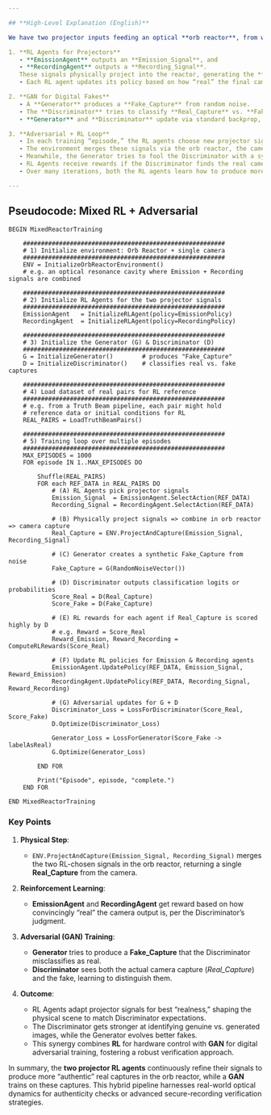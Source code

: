 ```yaml
---

## **High-Level Explanation (English)**

We have two projector inputs feeding an optical **orb reactor**, from which a single camera capture is taken each iteration:

1. **RL Agents for Projectors**  
   - **EmissionAgent** outputs an **Emission_Signal**, and  
   - **RecordingAgent** outputs a **Recording_Signal**.  
   These signals physically project into the reactor, generating the **Real_Capture** from the camera.  
   - Each RL agent updates its policy based on how “real” the final camera capture appears to a **Discriminator**.

2. **GAN for Digital Fakes**  
   - A **Generator** produces a **Fake_Capture** from random noise.  
   - The **Discriminator** tries to classify **Real_Capture** vs. **Fake_Capture**.  
   - **Generator** and **Discriminator** update via standard backprop, purely in software.

3. **Adversarial + RL Loop**  
   - In each training “episode,” the RL agents choose new projector signals.  
   - The environment merges these signals via the orb reactor, the camera sees the result, and the Discriminator scores the real capture as real or not.  
   - Meanwhile, the Generator tries to fool the Discriminator with a synthetic fake.  
   - RL Agents receive rewards if the Discriminator finds the real camera capture convincingly “real.”  
   - Over many iterations, both the RL agents learn how to produce more “authentic” real captures, and the Discriminator (along with the Generator) becomes more robust.

---
```


## **Pseudocode**: Mixed RL + Adversarial

```pseudo
BEGIN MixedReactorTraining

    ########################################################
    # 1) Initialize environment: Orb Reactor + single camera
    ########################################################
    ENV = InitializeOrbReactorEnvironment()  
    # e.g. an optical resonance cavity where Emission + Recording signals are combined

    ########################################################
    # 2) Initialize RL Agents for the two projector signals
    ########################################################
    EmissionAgent   = InitializeRLAgent(policy=EmissionPolicy)
    RecordingAgent  = InitializeRLAgent(policy=RecordingPolicy)

    ########################################################
    # 3) Initialize the Generator (G) & Discriminator (D)
    ########################################################
    G = InitializeGenerator()        # produces "Fake_Capture"
    D = InitializeDiscriminator()    # classifies real vs. fake captures

    ########################################################
    # 4) Load dataset of real pairs for RL reference
    ########################################################
    # e.g. from a Truth Beam pipeline, each pair might hold
    # reference data or initial conditions for RL
    REAL_PAIRS = LoadTruthBeamPairs()  

    ########################################################
    # 5) Training loop over multiple episodes
    ########################################################
    MAX_EPISODES = 1000
    FOR episode IN 1..MAX_EPISODES DO

        Shuffle(REAL_PAIRS)
        FOR each REF_DATA in REAL_PAIRS DO
            # (A) RL Agents pick projector signals
            Emission_Signal  = EmissionAgent.SelectAction(REF_DATA)
            Recording_Signal = RecordingAgent.SelectAction(REF_DATA)

            # (B) Physically project signals => combine in orb reactor => camera capture
            Real_Capture = ENV.ProjectAndCapture(Emission_Signal, Recording_Signal)

            # (C) Generator creates a synthetic Fake_Capture from noise
            Fake_Capture = G(RandomNoiseVector())

            # (D) Discriminator outputs classification logits or probabilities
            Score_Real = D(Real_Capture)
            Score_Fake = D(Fake_Capture)

            # (E) RL rewards for each agent if Real_Capture is scored highly by D
            # e.g. Reward = Score_Real
            Reward_Emission, Reward_Recording = ComputeRLRewards(Score_Real)

            # (F) Update RL policies for Emission & Recording agents
            EmissionAgent.UpdatePolicy(REF_DATA, Emission_Signal,   Reward_Emission)
            RecordingAgent.UpdatePolicy(REF_DATA, Recording_Signal, Reward_Recording)

            # (G) Adversarial updates for G + D
            Discriminator_Loss = LossForDiscriminator(Score_Real, Score_Fake)
            D.Optimize(Discriminator_Loss)

            Generator_Loss = LossForGenerator(Score_Fake -> labelAsReal)
            G.Optimize(Generator_Loss)

        END FOR

        Print("Episode", episode, "complete.")
    END FOR

END MixedReactorTraining
```

### **Key Points**

1. **Physical Step**:
   - `ENV.ProjectAndCapture(Emission_Signal, Recording_Signal)` merges the two RL-chosen signals in the orb reactor, returning a single **Real_Capture** from the camera.

2. **Reinforcement Learning**:
   - **EmissionAgent** and **RecordingAgent** get reward based on how convincingly “real” the camera output is, per the Discriminator’s judgment.

3. **Adversarial (GAN) Training**:
   - **Generator** tries to produce a **Fake_Capture** that the Discriminator misclassifies as real.
   - **Discriminator** sees both the actual camera capture (*Real_Capture*) and the fake, learning to distinguish them.

4. **Outcome**:
   - RL Agents adapt projector signals for best “realness,” shaping the physical scene to match Discriminator expectations.
   - The Discriminator gets stronger at identifying genuine vs. generated images, while the Generator evolves better fakes.
   - This synergy combines **RL** for hardware control with **GAN** for digital adversarial training, fostering a robust verification approach.

In summary, the **two projector RL agents** continuously refine their signals to produce more “authentic” real captures in the orb reactor, while a **GAN** trains on these captures. This hybrid pipeline harnesses real-world optical dynamics for authenticity checks or advanced secure-recording verification strategies.
